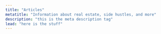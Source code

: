 ```yaml
---
title: "Articles"
metatitle: "Information about real estate, side hustles, and more"
description: "this is the meta description tag"
lead: "here is the stuff"
---
```

